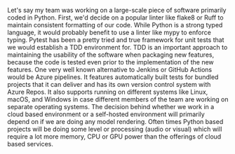 Let's say my team was working on a large-scale piece of software primarily coded in Python. First, we'd decide on a popular linter like flake8 or Ruff to maintain consistent formatting of our code. While Python is a strong typed language, it would probably benefit to use a linter like mypy to enforce typing. Pytest has been a pretty tried and true framework for unit tests that we would establish a TDD environment for. TDD is an important approach to maintaining the usability of the software when packaging new features, because the code is tested even prior to the implementation of the new features.  One very well known alternative to Jenkins or GitHub Actions would be Azure pipelines. It features automatically built tests for bundled projects that it can deliver and has its own version control system with Azure Repos. It also supports running on different systems like Linux, macOS, and Windows in case different members of the team are working on separate operating systems. The decision behind whether we work in a cloud based environment or a self-hosted environment will primarily depend on if we are doing any model rendering. Often times Python based projects will be doing some level or processing (audio or visual) which will require a lot more memory, CPU or GPU power than the offerings of cloud based services. 